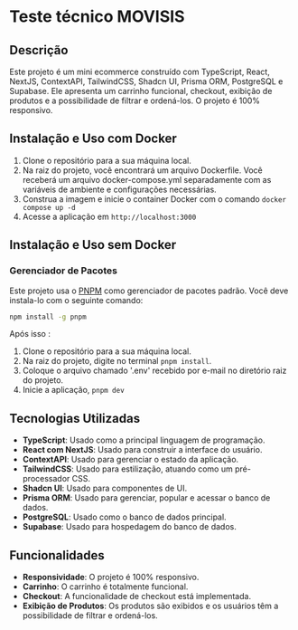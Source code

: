 # Teste técnico MOVISIS

## Descrição

Este projeto é um mini ecommerce construído com TypeScript, React, NextJS, ContextAPI, TailwindCSS, Shadcn UI, Prisma ORM, PostgreSQL e Supabase. Ele apresenta um carrinho funcional, checkout, exibição de produtos e a possibilidade de filtrar e ordená-los. O projeto é 100% responsivo.

## Instalação e Uso com Docker

1. Clone o repositório para a sua máquina local.
2. Na raiz do projeto, você encontrará um arquivo Dockerfile. Você receberá um arquivo docker-compose.yml separadamente com as variáveis de ambiente e configurações necessárias.
3. Construa a imagem e inicie o container Docker com o comando `docker compose up -d`
4. Acesse a aplicação em `http://localhost:3000`

## Instalação e Uso sem Docker

### Gerenciador de Pacotes

Este projeto usa o [PNPM](https://pnpm.io/) como gerenciador de pacotes padrão.
Você deve instala-lo com o seguinte comando:

```bash
npm install -g pnpm
```

Após isso :

1. Clone o repositório para a sua máquina local.
2. Na raiz do projeto, digite no terminal `pnpm install`.
3. Coloque o arquivo chamado '.env' recebido por e-mail no diretório raiz do projeto.
4. Inicie a aplicação, `pnpm dev`

## Tecnologias Utilizadas

- **TypeScript**: Usado como a principal linguagem de programação.
- **React com NextJS**: Usado para construir a interface do usuário.
- **ContextAPI**: Usado para gerenciar o estado da aplicação.
- **TailwindCSS**: Usado para estilização, atuando como um pré-processador CSS.
- **Shadcn UI**: Usado para componentes de UI.
- **Prisma ORM**: Usado para gerenciar, popular e acessar o banco de dados.
- **PostgreSQL**: Usado como o banco de dados principal.
- **Supabase**: Usado para hospedagem do banco de dados.

## Funcionalidades

- **Responsividade**: O projeto é 100% responsivo.
- **Carrinho**: O carrinho é totalmente funcional.
- **Checkout**: A funcionalidade de checkout está implementada.
- **Exibição de Produtos**: Os produtos são exibidos e os usuários têm a possibilidade de filtrar e ordená-los.
